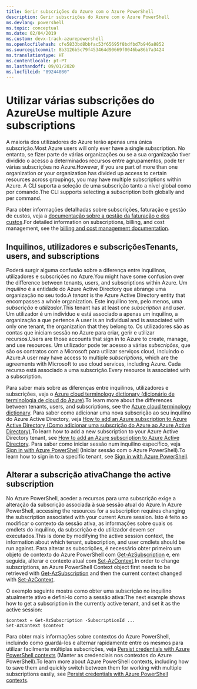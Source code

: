 ```yaml
---
title: Gerir subscrições do Azure com o Azure PowerShell
description: Gerir subscrições do Azure com o Azure PowerShell
ms.devlang: powershell
ms.topic: conceptual
ms.date: 02/04/2019
ms.custom: devx-track-azurepowershell
ms.openlocfilehash: cfe5833bd8bbfac53f65695f8bdfbd7b946a8852
ms.sourcegitcommit: 8b3126b5c79f453464d90669f0046ba86b7a3424
ms.translationtype: HT
ms.contentlocale: pt-PT
ms.lasthandoff: 09/01/2020
ms.locfileid: "89244080"
---
```

# <a name="use-multiple-azure-subscriptions"></a><span data-ttu-id="39e00-103">Utilizar várias subscrições do Azure</span><span class="sxs-lookup"><span data-stu-id="39e00-103">Use multiple Azure subscriptions</span></span>

<span data-ttu-id="39e00-104">A maioria dos utilizadores do Azure terão apenas uma única subscrição.</span><span class="sxs-lookup"><span data-stu-id="39e00-104">Most Azure users will only ever have a single subscription.</span></span> <span data-ttu-id="39e00-105">No entanto, se fizer parte de várias organizações ou se a sua organização tiver dividido o acesso a determinados recursos entre agrupamentos, pode ter várias subscrições no Azure.</span><span class="sxs-lookup"><span data-stu-id="39e00-105">However, if you are part of more than one organization or your organization has divided up access to certain resources across groupings, you may have multiple subscriptions within Azure.</span></span> <span data-ttu-id="39e00-106">A CLI suporta a seleção de uma subscrição tanto a nível global como por comando.</span><span class="sxs-lookup"><span data-stu-id="39e00-106">The CLI supports selecting a subscription both globally and per command.</span></span>

<span data-ttu-id="39e00-107">Para obter informações detalhadas sobre subscrições, faturação e gestão de custos, veja a [documentação sobre a gestão da faturação e dos custos](/azure/billing/).</span><span class="sxs-lookup"><span data-stu-id="39e00-107">For detailed information on subscriptions, billing, and cost management, see the [billing and cost management documentation](/azure/billing/).</span></span>

## <a name="tenants-users-and-subscriptions"></a><span data-ttu-id="39e00-108">Inquilinos, utilizadores e subscrições</span><span class="sxs-lookup"><span data-stu-id="39e00-108">Tenants, users, and subscriptions</span></span>

<span data-ttu-id="39e00-109">Poderá surgir alguma confusão sobre a diferença entre inquilinos, utilizadores e subscrições no Azure.</span><span class="sxs-lookup"><span data-stu-id="39e00-109">You might have some confusion over the difference between tenants, users, and subscriptions within Azure.</span></span> <span data-ttu-id="39e00-110">Um _inquilino_ é a entidade do Azure Active Directory que abrange uma organização no seu todo.</span><span class="sxs-lookup"><span data-stu-id="39e00-110">A _tenant_ is the Azure Active Directory entity that encompasses a whole organization.</span></span> <span data-ttu-id="39e00-111">Este inquilino tem, pelo menos, uma _subscrição_ e _utilizador_.</span><span class="sxs-lookup"><span data-stu-id="39e00-111">This tenant has at least one _subscription_ and _user_.</span></span> <span data-ttu-id="39e00-112">Um utilizador é um indivíduo e está associado a apenas um inquilino, a organização a que pertence.</span><span class="sxs-lookup"><span data-stu-id="39e00-112">A user is an individual and is associated with only one tenant, the organization that they belong to.</span></span> <span data-ttu-id="39e00-113">Os utilizadores são as contas que iniciam sessão no Azure para criar, gerir e utilizar recursos.</span><span class="sxs-lookup"><span data-stu-id="39e00-113">Users are those accounts that sign in to Azure to create, manage, and use resources.</span></span>
<span data-ttu-id="39e00-114">Um utilizador pode ter acesso a várias _subscrições_, que são os contratos com a Microsoft para utilizar serviços cloud, incluindo o Azure.</span><span class="sxs-lookup"><span data-stu-id="39e00-114">A user may have access to multiple _subscriptions_, which are the agreements with Microsoft to use cloud services, including Azure.</span></span> <span data-ttu-id="39e00-115">Cada recurso está associado a uma subscrição.</span><span class="sxs-lookup"><span data-stu-id="39e00-115">Every resource is associated with a subscription.</span></span>

<span data-ttu-id="39e00-116">Para saber mais sobre as diferenças entre inquilinos, utilizadores e subscrições, veja o [Azure cloud terminology dictionary (dicionário de terminologia de cloud do Azure)](/azure/azure-glossary-cloud-terminology).</span><span class="sxs-lookup"><span data-stu-id="39e00-116">To learn more about the differences between tenants, users, and subscriptions, see the [Azure cloud terminology dictionary](/azure/azure-glossary-cloud-terminology).</span></span>  <span data-ttu-id="39e00-117">Para saber como adicionar uma nova subscrição ao seu inquilino do Azure Active Directory, veja [How to add an Azure subscription to Azure Active Directory (Como adicionar uma subscrição do Azure ao Azure Active Directory)](/azure/active-directory/active-directory-how-subscriptions-associated-directory).</span><span class="sxs-lookup"><span data-stu-id="39e00-117">To learn how to add a new subscription to your Azure Active Directory tenant, see [How to add an Azure subscription to Azure Active Directory](/azure/active-directory/active-directory-how-subscriptions-associated-directory).</span></span>
<span data-ttu-id="39e00-118">Para saber como iniciar sessão num inquilino específico, veja [Sign in with Azure PowerShell](/powershell/azure/authenticate-azureps) (Iniciar sessão com o Azure PowerShell).</span><span class="sxs-lookup"><span data-stu-id="39e00-118">To learn how to sign in to a specific tenant, see [Sign in with Azure PowerShell](/powershell/azure/authenticate-azureps).</span></span>

## <a name="change-the-active-subscription"></a><span data-ttu-id="39e00-119">Alterar a subscrição ativa</span><span class="sxs-lookup"><span data-stu-id="39e00-119">Change the active subscription</span></span>

<span data-ttu-id="39e00-120">No Azure PowerShell, aceder a recursos para uma subscrição exige a alteração da subscrição associada à sua sessão atual do Azure.</span><span class="sxs-lookup"><span data-stu-id="39e00-120">In Azure PowerShell, accessing the resources for a subscription requires changing the subscription associated with your current Azure session.</span></span>
<span data-ttu-id="39e00-121">Isto é feito ao modificar o contexto da sessão ativa, as informações sobre quais os cmdlets do inquilino, da subscrição e do utilizador devem ser executados.</span><span class="sxs-lookup"><span data-stu-id="39e00-121">This is done by modifying the active session context, the information about which tenant, subscription, and user cmdlets should be run against.</span></span>
<span data-ttu-id="39e00-122">Para alterar as subscrições, é necessário obter primeiro um objeto de contexto do Azure PowerShell com [Get-AzSubscription](/powershell/module/az.accounts/get-azsubscription) e, em seguida, alterar o contexto atual com [Set-AzContext](/powershell/module/az.accounts/set-azcontext).</span><span class="sxs-lookup"><span data-stu-id="39e00-122">In order to change subscriptions, an Azure PowerShell Context object first needs to be retrieved with [Get-AzSubscription](/powershell/module/az.accounts/get-azsubscription) and then the current context changed with [Set-AzContext](/powershell/module/az.accounts/set-azcontext).</span></span>

<span data-ttu-id="39e00-123">O exemplo seguinte mostra como obter uma subscrição no inquilino atualmente ativo e defini-lo como a sessão ativa:</span><span class="sxs-lookup"><span data-stu-id="39e00-123">The next example shows how to get a subscription in the currently active tenant, and set it as the active session:</span></span>

```powershell-interactive
$context = Get-AzSubscription -SubscriptionId ...
Set-AzContext $context
```

<span data-ttu-id="39e00-124">Para obter mais informações sobre contextos do Azure PowerShell, incluindo como guardá-los e alternar rapidamente entre os mesmos para utilizar facilmente múltiplas subscrições, veja [Persist credentials with Azure PowerShell contexts](context-persistence.md) (Manter as credenciais nos contextos do Azure PowerShell).</span><span class="sxs-lookup"><span data-stu-id="39e00-124">To learn more about Azure PowerShell contexts, including how to save them and quickly switch between them for working with multiple subscriptions easily, see [Persist credentials with Azure PowerShell contexts](context-persistence.md).</span></span>
